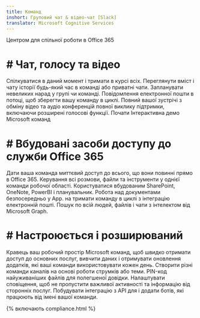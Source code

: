 ```yaml
---
title: Команд
inshort: Груповий чат & відео-чат [Slack]
translator: Microsoft Cognitive Services
---
```



Центром для спільної роботи в Office 365 

# # Чат, голосу та відео
Спілкуватися в даний момент і тримати в курсі всіх. Переглянути вміст і чату історії будь-який час в команді або приватні чати. Запланувати невеликих нарад у групі чи команді. Повідомлення електронної пошти в потоці, щоб зберегти вашу команду в циклі. Повний вашої зустрічі з обміну відео та аудіо конференцій повної виклику підтримки, включаючи розширені голосові функції. 
Почати Інтерактивна демо Microsoft команд 

# # Вбудовані засоби доступу до служби Office 365
Дати ваша команда миттєвий доступ до всього, що вони повинні прямо в Office 365. Керування всі розмови, файли та інструменти у однієї команди робочої області. Користуватися вбудованим SharePoint, OneNote, PowerBI і планувальник. Робота над документами безпосередньо у App. на тримати команду в циклі з інтеграцію електронній пошті. Пошук по всій людей, файлів і чати з інтелектом від Microsoft Graph. 

# # Настроюється і розширюваний
Кравець ваш робочий простір Microsoft команд, щоб швидко отримати доступ до основних послуг, вивчити даних і отримувати оновлення додатків, які ваші команди використовувати кожен день. Створити різні команди каналів на основі роботи струмків або теми. PIN-код найуживаніших файлів для полегшеної довідки. Налаштувати сповіщення, щоб не пропустити важливої активності та інформацію від сторонніх послуг. Побудувати інтеграцію з API для і додати ботів, які працюють від імені вашої команди. 




{% включають compliance.html %}

